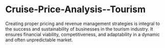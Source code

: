 # Cruise-Price-Analysis--Tourism
Creating proper pricing and revenue management strategies is integral to the success and sustainability of businesses in the tourism industry. It ensures financial viability, competitiveness, and adaptability in a dynamic and often unpredictable market. 
